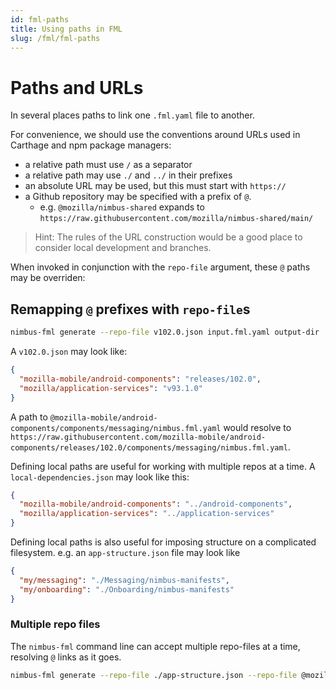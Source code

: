 ```yaml
---
id: fml-paths
title: Using paths in FML
slug: /fml/fml-paths
---
```


# Paths and URLs

In several places paths to link one `.fml.yaml` file to another.

For convenience, we should use the conventions around URLs used in Carthage and npm package managers:

- a relative path must use `/` as a separator
- a relative path may use `./` and `../` in their prefixes
- an absolute URL may be used, but this must start with `https://`
- a Github repository may be specified with a prefix of `@`.
  - e.g. `@mozilla/nimbus-shared` expands to `https://raw.githubusercontent.com/mozilla/nimbus-shared/main/`

> Hint: The rules of the URL construction would be a good place to consider local development and branches.

When invoked in conjunction with the `repo-file` argument, these `@` paths may be overriden:

## Remapping `@` prefixes with `repo-file`s

```sh
nimbus-fml generate --repo-file v102.0.json input.fml.yaml output-dir
```

A `v102.0.json` may look like:

```json
{
  "mozilla-mobile/android-components": "releases/102.0",
  "mozilla/application-services": "v93.1.0"
}
```

A path to `@mozilla-mobile/android-components/components/messaging/nimbus.fml.yaml` would resolve to `https://raw.githubusercontent.com/mozilla-mobile/android-components/releases/102.0/components/messaging/nimbus.fml.yaml`.

Defining local paths are useful for working with multiple repos at a time. A `local-dependencies.json` may look like this:

```json
{
  "mozilla-mobile/android-components": "../android-components",
  "mozilla/application-services": "../application-services"
}
```

Defining local paths is also useful for imposing structure on a complicated filesystem. e.g. an `app-structure.json` file may look like

```json
{
  "my/messaging": "./Messaging/nimbus-manifests",
  "my/onboarding": "./Onboarding/nimbus-manifests"
}
```

### Multiple repo files

The `nimbus-fml` command line can accept multiple repo-files at a time, resolving `@` links as it goes.

```sh
nimbus-fml generate --repo-file ./app-structure.json --repo-file @mozilla-mobile/dependency-versions/v102.0.json --language swift ./input.fml.yaml output-dir
```
